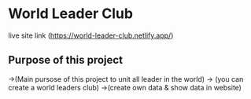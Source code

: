 # World Leader Club

live site link (https://world-leader-club.netlify.app/)

## Purpose of this project
  ->(Main pursose of this project to unit all leader in the world)
  -> (you can create a world leaders club)
  ->(create own data & show data in website)
  
  

